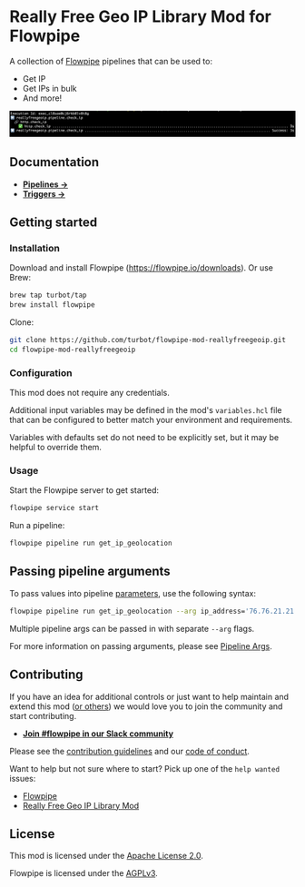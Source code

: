 # Really Free Geo IP Library Mod for Flowpipe

A collection of [Flowpipe](https://flowpipe.io) pipelines that can be used to:

- Get IP
- Get IPs in bulk
- And more!

![image](https://github.com/turbot/flowpipe-mod-reallyfreegeoip/blob/main/docs/images/flowpipe_pipeline_run.png?raw=true)

## Documentation

- **[Pipelines →](https://hub.flowpipe.io/mods/turbot/reallyfreegeoip/pipelines)**
- **[Triggers →](https://hub.flowpipe.io/mods/turbot/reallyfreegeoip/triggers)**

## Getting started

### Installation

Download and install Flowpipe (https://flowpipe.io/downloads). Or use Brew:

```sh
brew tap turbot/tap
brew install flowpipe
```

Clone:

```sh
git clone https://github.com/turbot/flowpipe-mod-reallyfreegeoip.git
cd flowpipe-mod-reallyfreegeoip
```

### Configuration

This mod does not require any credentials.

Additional input variables may be defined in the mod's `variables.hcl` file that can be configured to better match your environment and requirements.

Variables with defaults set do not need to be explicitly set, but it may be helpful to override them.

### Usage

Start the Flowpipe server to get started:

```sh
flowpipe service start
```

Run a pipeline:

```sh
flowpipe pipeline run get_ip_geolocation
```

## Passing pipeline arguments

To pass values into pipeline [parameters](https://flowpipe.io/docs/using-flowpipe/pipeline-parameters), use the following syntax:

```sh
flowpipe pipeline run get_ip_geolocation --arg ip_address='76.76.21.21'
```

Multiple pipeline args can be passed in with separate `--arg` flags.

For more information on passing arguments, please see [Pipeline Args](https://flowpipe.io/docs/using-flowpipe/pipeline-arguments).

## Contributing

If you have an idea for additional controls or just want to help maintain and extend this mod ([or others](https://github.com/topics/flowpipe-mod)) we would love you to join the community and start contributing.

- **[Join #flowpipe in our Slack community ](https://flowpipe.io/community/join)**

Please see the [contribution guidelines](https://github.com/turbot/flowpipe/blob/main/CONTRIBUTING.md) and our [code of conduct](https://github.com/turbot/flowpipe/blob/main/CODE_OF_CONDUCT.md).

Want to help but not sure where to start? Pick up one of the `help wanted` issues:

- [Flowpipe](https://github.com/turbot/flowpipe/labels/help%20wanted)
- [Really Free Geo IP Library Mod](https://github.com/turbot/flowpipe-mod-reallyfreegeoip/labels/help%20wanted)

## License

This mod is licensed under the [Apache License 2.0](https://github.com/turbot/flowpipe-mod-reallyfreegeoip/blob/main/LICENSE).

Flowpipe is licensed under the [AGPLv3](https://github.com/turbot/flowpipe/blob/main/LICENSE).
